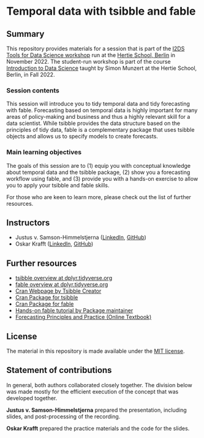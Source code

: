 # Temporal data with tsibble and fable


## Summary

This repository provides materials for a session that is part of the [I2DS Tools for Data Science workshop](https://github.com/intro-to-data-science-22-workshop) run at the [Hertie School, Berlin](https://www.hertie-school.org/en/) in November 2022. The student-run workshop is part of the course [Introduction to Data Science](https://github.com/intro-to-data-science-22) taught by Simon Munzert at the Hertie School, Berlin, in Fall 2022.

### Session contents

This session will introduce you to tidy temporal data and tidy forecasting with fable. Forecasting based on temporal data is highly important for many areas of policy-making and business and thus a highly relevant skill for a data scientist. While tsibble provides the data structure based on the principles of tidy data, fable is a complementary package that uses tsibble objects and allows us to specify models to create forecasts. 

### Main learning objectives

The goals of this session are to (1) equip you with conceptual knowledge about temporal data and the tsibble package, (2) show you a forecasting workflow using fable, and (3) provide you with a hands-on exercise to allow you to apply your tsibble and fable skills. 

For those who are keen to learn more, please check out the list of further resources.


## Instructors

- Justus v. Samson-Himmelstjerna ([LinkedIn](linkedin.com/in/justus-v-samson-himmelstjerna-bb592617a), [GitHub](https://github.com/jvsamson))
- Oskar Krafft ([LinkedIn](linkedin.com/in/oskar-krafft-883ab31a2), [GitHub](https://github.com/OskarKrafft))


## Further resources

- [tsibble overview at dplyr.tidyverse.org](https://tsibble.tidyverts.org)
- [fable overview at dplyr.tidyverse.org](https://fable.tidyverts.org)
- [Cran Webpage by Tsibble Creator](http://cran.nexr.com/web/packages/tsibble/vignettes/intro-tsibble.html)
- [Cran Package for tsibble](https://cran.r-project.org/web/packages/tsibble/tsibble.pdf)
- [Cran Package for fable](https://cran.r-project.org/web/packages/fable/fable.pdf)
- [Hands-on fable tutorial by Package maintainer](https://www.mitchelloharawild.com/blog/fable/)
- [Forecasting Principles and Practice (Online Textbook)](https://otexts.com/fpp3/)


## License

The material in this repository is made available under the [MIT license](http://opensource.org/licenses/mit-license.php). 

## Statement of contributions

In general, both authors collaborated closely together. The division below was made mostly for the efficient execution of the concept that was developed together.

**Justus v. Samson-Himmelstjerna** prepared the presentation, including slides, and post-processing of the recording.

**Oskar Krafft** prepared the practice materials and the code for the slides.

